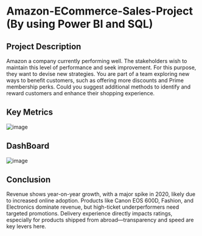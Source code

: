 # Amazon-ECommerce-Sales-Project (By using Power BI and SQL)
## Project Description 
Amazon a company currently performing well. The stakeholders wish to maintain this level of performance and seek improvement. For this purpose, they want to devise new strategies. You are part of a team exploring new ways to benefit customers, such as offering more discounts and Prime membership perks. Could you suggest additional methods to identify and reward customers and enhance their shopping experience.
## Key Metrics
![image](https://github.com/user-attachments/assets/001ae1ab-b8cb-4e35-9dce-94eb2eb4c927)
## DashBoard
![image](https://github.com/user-attachments/assets/03f5d873-81cc-4498-ba07-b26aaa642ca8)
## Conclusion 
Revenue shows year-on-year growth, with a major spike in 2020, likely due to increased online adoption.
Products like Canon EOS 600D, Fashion, and Electronics dominate revenue, but high-ticket underperformers need targeted promotions.
Delivery experience directly impacts ratings, especially for products shipped from abroad—transparency and speed are key levers here.
